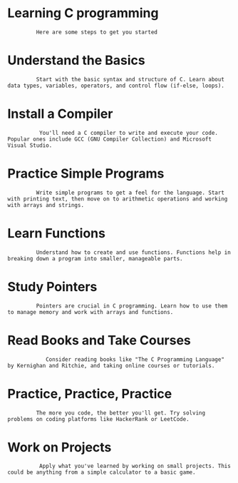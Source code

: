 # Learning C programming 
             Here are some steps to get you started

# Understand the Basics 
             Start with the basic syntax and structure of C. Learn about data types, variables, operators, and control flow (if-else, loops).

# Install a Compiler
              You'll need a C compiler to write and execute your code. Popular ones include GCC (GNU Compiler Collection) and Microsoft Visual Studio.
# Practice Simple Programs
             Write simple programs to get a feel for the language. Start with printing text, then move on to arithmetic operations and working with arrays and strings.

# Learn Functions
             Understand how to create and use functions. Functions help in breaking down a program into smaller, manageable parts.

#  Study Pointers 
             Pointers are crucial in C programming. Learn how to use them to manage memory and work with arrays and functions.

#  Read Books and Take Courses
                Consider reading books like "The C Programming Language" by Kernighan and Ritchie, and taking online courses or tutorials.

 # Practice, Practice, Practice
             The more you code, the better you'll get. Try solving problems on coding platforms like HackerRank or LeetCode.

#  Work on Projects
              Apply what you've learned by working on small projects. This could be anything from a simple calculator to a basic game.
